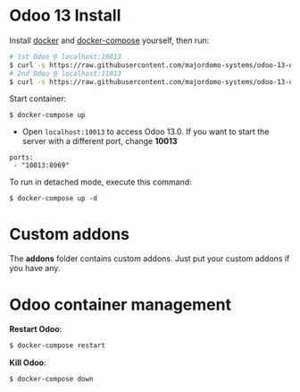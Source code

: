 # Odoo 13 Install

Install [docker](https://docs.docker.com/get-docker/) and [docker-compose](https://docs.docker.com/compose/install/) yourself, then run:

``` bash
# 1st Odoo @ localhost:10013
$ curl -s https://raw.githubusercontent.com/majordomo-systems/odoo-13-docker/master/run.sh | sudo bash -s odoo-13-docker-1 10013
# 2nd Odoo @ localhost:11013
$ curl -s https://raw.githubusercontent.com/majordomo-systems/odoo-13-docker/master/run.sh | sudo bash -s odoo-13-docker-2 11013
```

Start container:
```
$ docker-compose up
```

* Open `localhost:10013` to access Odoo 13.0. If you want to start the server with a different port, change **10013** 

```
ports:
 - "10013:8069"
```

To run in detached mode, execute this command:

```
$ docker-compose up -d
```

# Custom addons

The **addons** folder contains custom addons. Just put your custom addons if you have any.

# Odoo container management

**Restart Odoo**:

``` bash
$ docker-compose restart
```

**Kill Odoo**:

``` bash
$ docker-compose down
```
